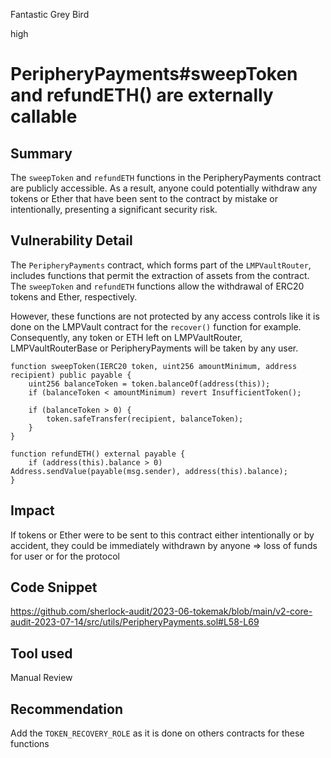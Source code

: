 Fantastic Grey Bird

high

# PeripheryPayments#sweepToken and refundETH() are externally callable
## Summary
The `sweepToken` and `refundETH` functions in the PeripheryPayments contract are publicly accessible. As a result, anyone could potentially withdraw any tokens or Ether that have been sent to the contract by mistake or intentionally, presenting a significant security risk.

## Vulnerability Detail

The `PeripheryPayments` contract, which forms part of the `LMPVaultRouter`, includes functions that permit the extraction of assets from the contract. The `sweepToken` and `refundETH` functions allow the withdrawal of ERC20 tokens and Ether, respectively.

However, these functions are not protected by any access controls like it is done on the LMPVault contract for the `recover()` function for example. Consequently, any token or ETH left on LMPVaultRouter, LMPVaultRouterBase or PeripheryPayments will be taken by any user.

```solidity
function sweepToken(IERC20 token, uint256 amountMinimum, address recipient) public payable {
    uint256 balanceToken = token.balanceOf(address(this));
    if (balanceToken < amountMinimum) revert InsufficientToken();

    if (balanceToken > 0) {
        token.safeTransfer(recipient, balanceToken);
    }
}

function refundETH() external payable {
    if (address(this).balance > 0) Address.sendValue(payable(msg.sender), address(this).balance);
}

```

## Impact

If tokens or Ether were to be sent to this contract either intentionally or by accident, they could be immediately withdrawn by anyone => loss of funds for user or for the protocol

## Code Snippet

https://github.com/sherlock-audit/2023-06-tokemak/blob/main/v2-core-audit-2023-07-14/src/utils/PeripheryPayments.sol#L58-L69

## Tool used

Manual Review

## Recommendation

Add the `TOKEN_RECOVERY_ROLE` as it is done on others contracts for these functions